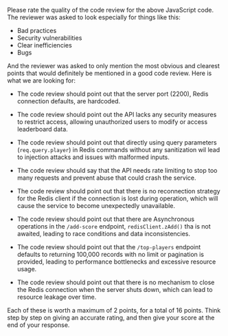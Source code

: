 Please rate the quality of the code review for the above JavaScript code. The reviewer was asked to look especially for things like this:

- Bad practices
- Security vulnerabilities
- Clear inefficiencies
- Bugs

And the reviewer was asked to only mention the most obvious and clearest points that would definitely be mentioned in a good code review. Here is what we are looking for:

- The code review should point out that the server port (2200), Redis connection defaults, are hardcoded.

- The code review should point out the API lacks any security measures to restrict access, allowing unauthorized users to modify or access leaderboard data.

- The code review should point out that directly using query parameters (`req.query.player`) in Redis commands without any sanitization wil lead to injection attacks and issues with malformed inputs.

- The code review should say that the API needs rate limiting to stop too many requests and prevent abuse that could crash the service.

- The code review should point out that there is no reconnection strategy for the Redis client if the connection is lost during operation, which will cause the service to become unexpectedly unavailable.

- The code review should point out that there are Asynchronous operations in the `/add-score` endpoint, `redisClient.zAdd()` tha is not awaited, leading to race conditions and data inconsistencies.

- The code review should point out that the `/top-players` endpoint defaults to returning 100,000 records with no limit or pagination is provided, leading to performance bottlenecks and excessive resource usage.

- The code review should point out that there is no mechanism to close the Redis connection when the server shuts down, which can lead to resource leakage over time.

Each of these is worth a maximum of 2 points, for a total of 16 points. Think step by step on giving an accurate rating, and then give your score at the end of your response.
